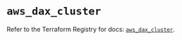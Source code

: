 # `aws_dax_cluster`

Refer to the Terraform Registry for docs: [`aws_dax_cluster`](https://registry.terraform.io/providers/hashicorp/aws/6.10.0/docs/resources/dax_cluster).
